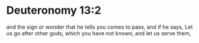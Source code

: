 # Deuteronomy 13:2

and the sign or wonder that he tells you comes to pass, and if he says, Let us go after other gods, which you have not known, and let us serve them,
